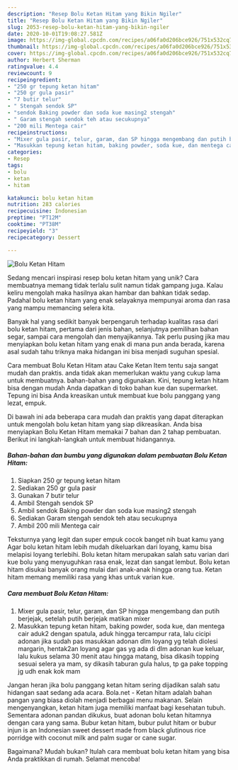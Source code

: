```yaml
---
description: "Resep Bolu Ketan Hitam yang Bikin Ngiler"
title: "Resep Bolu Ketan Hitam yang Bikin Ngiler"
slug: 2053-resep-bolu-ketan-hitam-yang-bikin-ngiler
date: 2020-10-01T19:08:27.581Z
image: https://img-global.cpcdn.com/recipes/a06fa0d206bce926/751x532cq70/bolu-ketan-hitam-foto-resep-utama.jpg
thumbnail: https://img-global.cpcdn.com/recipes/a06fa0d206bce926/751x532cq70/bolu-ketan-hitam-foto-resep-utama.jpg
cover: https://img-global.cpcdn.com/recipes/a06fa0d206bce926/751x532cq70/bolu-ketan-hitam-foto-resep-utama.jpg
author: Herbert Sherman
ratingvalue: 4.4
reviewcount: 9
recipeingredient:
- "250 gr tepung ketan hitam"
- "250 gr gula pasir"
- "7 butir telur"
- " Stengah sendok SP"
- "sendok Baking powder dan soda kue masing2 stengah"
- " Garam stengah sendok teh atau secukupnya"
- "200 mili Mentega cair"
recipeinstructions:
- "Mixer gula pasir, telur, garam, dan SP hingga mengembang dan putih berjejak, setelah putih berjejak matikan mixer"
- "Masukkan tepung ketan hitam, baking powder, soda kue, dan mentega cair aduk2 dengan spatula, aduk hingga tercampur rata, lalu cicipi adonan jika sudah pas masukkan adonan dlm loyang yg telah diolesi margarin, hentak2an loyang agar gas yg ada di dlm adonan kue keluar, lalu kukus selama 30 menit atau hingga matang, bisa dikasih topping sesuai selera ya mam, sy dikasih taburan gula halus, tp ga pake topping jg udh enak kok mam"
categories:
- Resep
tags:
- bolu
- ketan
- hitam

katakunci: bolu ketan hitam 
nutrition: 283 calories
recipecuisine: Indonesian
preptime: "PT12M"
cooktime: "PT38M"
recipeyield: "3"
recipecategory: Dessert

---
```



![Bolu Ketan Hitam](https://img-global.cpcdn.com/recipes/a06fa0d206bce926/751x532cq70/bolu-ketan-hitam-foto-resep-utama.jpg)

Sedang mencari inspirasi resep bolu ketan hitam yang unik? Cara membuatnya memang tidak terlalu sulit namun tidak gampang juga. Kalau keliru mengolah maka hasilnya akan hambar dan bahkan tidak sedap. Padahal bolu ketan hitam yang enak selayaknya mempunyai aroma dan rasa yang mampu memancing selera kita.

Banyak hal yang sedikit banyak berpengaruh terhadap kualitas rasa dari bolu ketan hitam, pertama dari jenis bahan, selanjutnya pemilihan bahan segar, sampai cara mengolah dan menyajikannya. Tak perlu pusing jika mau menyiapkan bolu ketan hitam yang enak di mana pun anda berada, karena asal sudah tahu triknya maka hidangan ini bisa menjadi suguhan spesial.

Cara membuat Bolu Ketan Hitam atau Cake Ketan Item tentu saja sangat mudah dan praktis. anda tidak akan memerlukan waktu yang cukup lama untuk membuatnya. bahan-bahan yang digunakan. Kini, tepung ketan hitam bisa dengan mudah Anda dapatkan di toko bahan kue dan supermarket. Tepung ini bisa Anda kreasikan untuk membuat kue bolu panggang yang lezat, empuk.


Di bawah ini ada beberapa cara mudah dan praktis yang dapat diterapkan untuk mengolah bolu ketan hitam yang siap dikreasikan. Anda bisa menyiapkan Bolu Ketan Hitam memakai 7 bahan dan 2 tahap pembuatan. Berikut ini langkah-langkah untuk membuat hidangannya.

<!--inarticleads1-->

##### Bahan-bahan dan bumbu yang digunakan dalam pembuatan Bolu Ketan Hitam:

1. Siapkan 250 gr tepung ketan hitam
1. Sediakan 250 gr gula pasir
1. Gunakan 7 butir telur
1. Ambil  Stengah sendok SP
1. Ambil sendok Baking powder dan soda kue masing2 stengah
1. Sediakan  Garam stengah sendok teh atau secukupnya
1. Ambil 200 mili Mentega cair


Teksturnya yang legit dan super empuk cocok banget nih buat kamu yang Agar bolu ketan hitam lebih mudah dikeluarkan dari loyang, kamu bisa melapisi loyang terlebihi. Bolu ketan hitam merupakan salah satu varian dari kue bolu yang menyuguhkan rasa enak, lezat dan sangat lembut. Bolu ketan hitam disukai banyak orang mulai dari anak-anak hingga orang tua. Ketan hitam memang memiliki rasa yang khas untuk varian kue. 

<!--inarticleads2-->

##### Cara membuat Bolu Ketan Hitam:

1. Mixer gula pasir, telur, garam, dan SP hingga mengembang dan putih berjejak, setelah putih berjejak matikan mixer
1. Masukkan tepung ketan hitam, baking powder, soda kue, dan mentega cair aduk2 dengan spatula, aduk hingga tercampur rata, lalu cicipi adonan jika sudah pas masukkan adonan dlm loyang yg telah diolesi margarin, hentak2an loyang agar gas yg ada di dlm adonan kue keluar, lalu kukus selama 30 menit atau hingga matang, bisa dikasih topping sesuai selera ya mam, sy dikasih taburan gula halus, tp ga pake topping jg udh enak kok mam


Jangan heran jika bolu panggang ketan hitam sering dijadikan salah satu hidangan saat sedang ada acara. Bola.net - Ketan hitam adalah bahan pangan yang biasa diolah menjadi berbagai menu makanan. Selain mengenyangkan, ketan hitam juga memiliki manfaat bagi kesehatan tubuh. Sementara adonan pandan dikukus, buat adonan bolu ketan hitamnya dengan cara yang sama. Bubur ketan hitam, bubur pulut hitam or bubur injun is an Indonesian sweet dessert made from black glutinous rice porridge with coconut milk and palm sugar or cane sugar. 

Bagaimana? Mudah bukan? Itulah cara membuat bolu ketan hitam yang bisa Anda praktikkan di rumah. Selamat mencoba!
